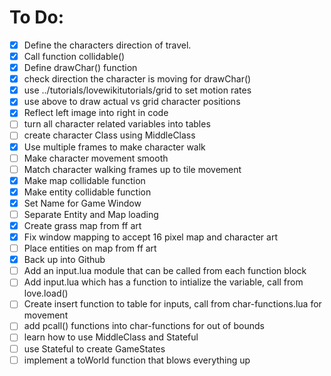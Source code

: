 # To Do:
- [x] Define the characters direction of travel.
- [x] Call function collidable()
- [x] Define drawChar() function
- [x] check direction the character is moving for drawChar()
- [x] use ../tutorials/lovewikitutorials/grid to set motion rates
- [x] use above to draw actual vs grid character positions
- [x] Reflect left image into right in code
- [ ] turn all character related variables into tables
- [ ] create character Class using MiddleClass
- [x] Use multiple frames to make character walk
- [ ] Make character movement smooth
- [ ] Match character walking frames up to tile movement
- [x] Make map collidable function
- [x] Make entity collidable function
- [x] Set Name for Game Window
- [ ] Separate Entity and Map loading
- [x] Create grass map from ff art
- [x] Fix window mapping to accept 16 pixel map and character art
- [ ] Place entities on map from ff art
- [x] Back up into Github
- [ ] Add an input.lua module that can be called from each function block
-  [ ] Add input.lua which has a function to intialize the variable, call from love.load()
-  [ ] Create insert function to table for inputs, call from char-functions.lua for movement
- [ ] add pcall() functions into char-functions for out of bounds
- [ ] learn how to use MiddleClass and Stateful
- [ ] use Stateful to create GameStates
- [ ] implement a toWorld function that blows everything up
